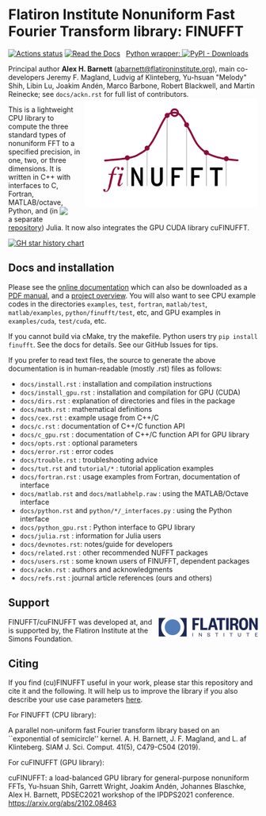 # Flatiron Institute Nonuniform Fast Fourier Transform library: FINUFFT

[![Actions status](https://github.com/flatironinstitute/finufft/workflows/C++%20Build/badge.svg)](https://github.com/flatironinstitute/finufft/actions)
[![Read the Docs](https://readthedocs.org/projects/finufft/badge)](https://finufft.readthedocs.io)
&nbsp;
[Python wrapper: ![PyPI - Downloads](https://img.shields.io/pypi/dm/finufft)](https://pypi.org/project/finufft)

Principal author **Alex H. Barnett** (abarnett@flatironinstitute.org),
main co-developers Jeremy F. Magland,
Ludvig af Klinteberg, Yu-hsuan "Melody" Shih, Libin Lu,
Joakim Andén, Marco Barbone, Robert Blackwell, and Martin Reinecke;
see `docs/ackn.rst` for full list of contributors.
​
<img align="right" src="docs/logo.png" width="350">

<img align="right" src="docs/spreadpic.png" width="400"/>

This is a lightweight CPU library to compute the three standard types of nonuniform FFT to a specified precision, in one, two, or three dimensions. It is written in C++ with interfaces to C, Fortran, MATLAB/octave, Python, and (in a separate [repository](https://github.com/ludvigak/FINUFFT.jl)) Julia. It now also integrates the GPU CUDA library cuFINUFFT.

[![GH star history chart](https://api.star-history.com/svg?repos=flatironinstitute/finufft&type=Date)](https://www.star-history.com/#flatironinstitute/finufft&Date)

Docs and installation
---------------------

Please see the [online documentation](http://finufft.readthedocs.io/en/latest/index.html) which can also be downloaded as a [PDF manual](https://finufft.readthedocs.io/_/downloads/en/latest/pdf/), and a [project overview](https://users.flatironinstitute.org/~ahb/notes/finufft-project-summary-2023.pdf).
You will also want to see CPU example codes in the directories `examples`, `test`, `fortran`, `matlab/test`, `matlab/examples`, `python/finufft/test`, etc, and GPU examples in `examples/cuda`, `test/cuda`, etc.

If you cannot build via cMake, try the makefile. Python users try `pip install finufft`. See the docs for details. See our GitHub Issues for tips.

If you prefer to read text files, the source to generate the above documentation is in human-readable (mostly .rst) files as follows:

- `docs/install.rst` : installation and compilation instructions
- `docs/install_gpu.rst` : installation and compilation for GPU (CUDA)
- `docs/dirs.rst`    : explanation of directories and files in the package
- `docs/math.rst`    : mathematical definitions
- `docs/cex.rst`     : example usage from C++/C
- `docs/c.rst`       : documentation of C++/C function API
- `docs/c_gpu.rst`   : documentation of C++/C function API for GPU library
- `docs/opts.rst`    : optional parameters
- `docs/error.rst`   : error codes
- `docs/trouble.rst` : troubleshooting advice
- `docs/tut.rst` and `tutorial/*` : tutorial application examples
- `docs/fortran.rst` : usage examples from Fortran, documentation of interface
- `docs/matlab.rst` and `docs/matlabhelp.raw` : using the MATLAB/Octave interface
- `docs/python.rst` and `python/*/_interfaces.py` : using the Python interface
- `docs/python_gpu.rst` : Python interface to GPU library
- `docs/julia.rst`   : information for Julia users
- `docs/devnotes.rst`: notes/guide for developers
- `docs/related.rst` : other recommended NUFFT packages
- `docs/users.rst`   : some known users of FINUFFT, dependent packages
- `docs/ackn.rst`    : authors and acknowledgments
- `docs/refs.rst`    : journal article references (ours and others)

Support
-------

<img align="right" src="docs/FIlogo_200.png" width="200">

FINUFFT/cuFINUFFT was developed at, and is supported by,
the Flatiron Institute at the Simons Foundation.

Citing
------

If you find (cu)FINUFFT useful in your work, please star this repository and
cite it and the following. It will help us to improve the library if you also
describe your use case parameters
[here](https://github.com/flatironinstitute/finufft/discussions/398).

For FINUFFT (CPU library):

A parallel non-uniform fast Fourier transform library based on an ``exponential of semicircle'' kernel.
A. H. Barnett, J. F. Magland, and L. af Klinteberg.
SIAM J. Sci. Comput. 41(5), C479-C504 (2019).

For cuFINUFFT (GPU library):

cuFINUFFT: a load-balanced GPU library for general-purpose nonuniform FFTs,
Yu-hsuan Shih, Garrett Wright, Joakim Andén, Johannes Blaschke, Alex H. Barnett,
PDSEC2021 workshop of the IPDPS2021 conference. https://arxiv.org/abs/2102.08463
